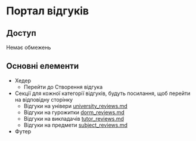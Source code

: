 # Портал відгуків

## Доступ
Немає обмежень

## Основні елементи
- Хедер
    - Перейти до Створення відгука
- Секції для кожної категорії відгуків, будуть посилання, щоб перейти на відповідну сторінку
    - Відгуки на універи [university_reviews.md](https://github.com/AnonymousUniverityReviews/docs/blob/main/pages/reviews/university_reviews.md)
    - Відгуки на гурожитки [dorm_reviews.md](https://github.com/AnonymousUniverityReviews/docs/blob/main/pages/reviews/dorm-reviews.md)
    - Відгуки на викладачів [tutor_reviews.md](https://github.com/AnonymousUniverityReviews/docs/blob/main/pages/reviews/tutor-reviews.md)
    - Відгуки на предмети [subject_reviews.md](https://github.com/AnonymousUniverityReviews/docs/blob/main/pages/reviews/subject-reviews.md)
- Футер
